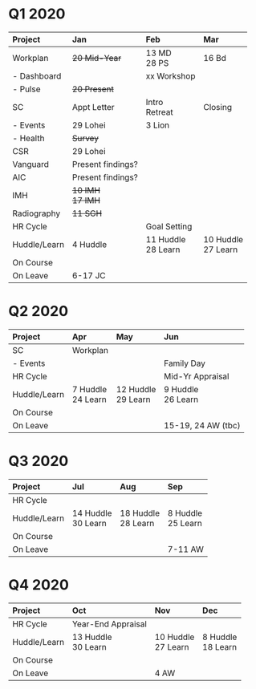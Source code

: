 <meta http-equiv="Cache-Control" content="no-cache, no-store, must-revalidate"/>
<meta http-equiv="Pragma" content="no-cache"/>
<meta http-equiv="Expires" content="0"/>

# Q1 2020

| Project      |  Jan                      |  Feb                     |  Mar                      |
| :-----       | :---                      | :---                     | :---                      |
| Workplan     | ~~20 Mid-Year~~           | 13 MD<br>28 PS           | 16 Bd                     |
| - Dashboard  |                           | xx Workshop              |                           |
| - Pulse      | ~~20 Present~~            |                          |                           |
| SC           | Appt Letter               | Intro<br>Retreat         | Closing                   |
| - Events     | 29 Lohei                  | 3 Lion                   |                           |
| - Health     | ~~Survey~~                |                          |                           |
| CSR          | 29 Lohei                  |                          |                           |
| Vanguard     | Present findings?         |                          |                           |
| AIC          | Present findings?         |                          |                           |
| IMH          | ~~10 IMH<br>17 IMH~~      |                          |                           |
| Radiography  | ~~11 SGH~~                |                          |                           |
| HR Cycle     |                           | Goal Setting             |                           |
| Huddle/Learn | 4 Huddle<br>              | 11 Huddle<br>28 Learn    | 10 Huddle<br>27 Learn     |
| On Course    |                           |                          |                           |
| On Leave     | 6-17 JC                   |                          |                           |

# Q2 2020

| Project      |  Apr                      |  May                     |  Jun                       |
| :-----       | :---                      | :---                     | :---                       |
| SC           | Workplan                  |                          |                            |
| - Events     |                           |                          | Family Day                 |
| HR Cycle     |                           |                          | Mid-Yr Appraisal           |
| Huddle/Learn | 7 Huddle<br>24 Learn      | 12 Huddle<br>29 Learn    | 9 Huddle<br>26 Learn       |
| On Course    |                           |                          |                            |
| On Leave     |                           |                          | 15-19, 24 AW (tbc)         |

# Q3 2020

| Project      |  Jul                       |  Aug                     |  Sep                       |
| :-----       | :---                       | :---                     | :---                       |
| HR Cycle     |                            |                          |                            |
| Huddle/Learn | 14 Huddle<br>30 Learn      |  18 Huddle<br>28 Learn   | 8 Huddle<br>25 Learn       |
| On Course    |                            |                          |                            |
| On Leave     |                            |                          | 7-11 AW                    |

# Q4 2020

| Project      |  Oct                        |  Nov                    |  Dec                       |
| :-----       | :---                        | :---                    | :---                       |
| HR Cycle     | Year-End Appraisal          |                         |                            |
| Huddle/Learn | 13 Huddle<br>30 Learn       | 10 Huddle<br>27 Learn   | 8 Huddle<br>18 Learn       |
| On Course    |                             |                         |                            |
| On Leave     |                             | 4 AW                    |                            |
